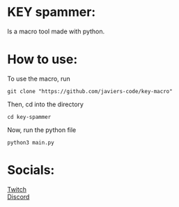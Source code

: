 # KEY spammer:
Is a macro tool made with python.

# How to use:
  To use the macro, run
  ```
  git clone "https://github.com/javiers-code/key-macro"
  ```
  Then, cd into the directory
  ```
  cd key-spammer
  ```
  Now, run the python file
  ```
  python3 main.py
  ```
# Socials:
  [Twitch][twitch]\
  [Discord][discord]

[discord]: https://discord.gg/24CDPUFgSE
[twitch]: https://www.twitch.tv/javiers_code
